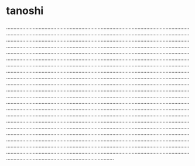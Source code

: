 # tanoshi

.....................................................................................................................................................................................................................................................................................................................................................................................................................................................................................................................................................................................................................................................................................................................................................................................................................................................................................................................................................................................................................................................................................................................................................................................................................................................................................................................................................................................................................................................................................................................................................................................................................................................................................................................................................................................................................................................................................................................................................................................................................................................................................................................................................................................................................................................................................................................................................................................................................................................................................................................................................................................................................................................................................................................................................................................